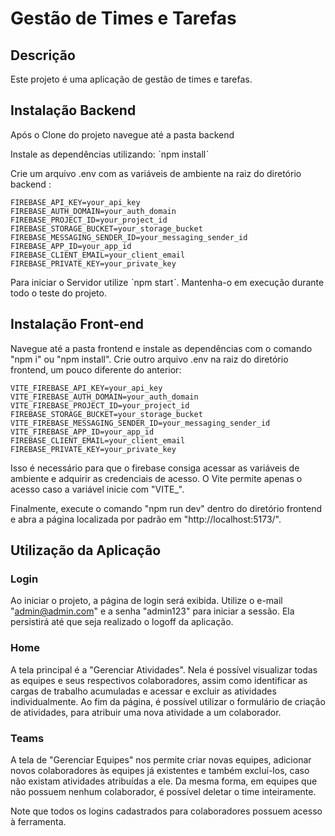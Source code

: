 # Gestão de Times e Tarefas

## Descrição

Este projeto é uma aplicação de gestão de times e tarefas.

## Instalação Backend

Após o Clone do projeto navegue até a pasta backend

Instale as dependências utilizando: ˋnpm installˋ

Crie um arquivo .env com as variáveis de ambiente na raiz do diretório backend :

```
FIREBASE_API_KEY=your_api_key
FIREBASE_AUTH_DOMAIN=your_auth_domain
FIREBASE_PROJECT_ID=your_project_id
FIREBASE_STORAGE_BUCKET=your_storage_bucket
FIREBASE_MESSAGING_SENDER_ID=your_messaging_sender_id
FIREBASE_APP_ID=your_app_id
FIREBASE_CLIENT_EMAIL=your_client_email
FIREBASE_PRIVATE_KEY=your_private_key
```

Para iniciar o Servidor utilize ˋnpm startˋ. Mantenha-o em execução durante todo o teste do projeto.

## Instalação Front-end

Navegue até a pasta frontend e instale as dependências com o comando "npm i" ou "npm install".
Crie outro arquivo .env na raiz do diretório frontend, um pouco diferente do anterior:

```
VITE_FIREBASE_API_KEY=your_api_key
VITE_FIREBASE_AUTH_DOMAIN=your_auth_domain
VITE_FIREBASE_PROJECT_ID=your_project_id
FIREBASE_STORAGE_BUCKET=your_storage_bucket
VITE_FIREBASE_MESSAGING_SENDER_ID=your_messaging_sender_id
VITE_FIREBASE_APP_ID=your_app_id
FIREBASE_CLIENT_EMAIL=your_client_email
FIREBASE_PRIVATE_KEY=your_private_key
```

Isso é necessário para que o firebase consiga acessar as variáveis de ambiente e adquirir as credenciais de acesso. O Vite permite apenas o acesso caso a variável inicie com "VITE_".

Finalmente, execute o comando "npm run dev" dentro do diretório frontend e abra a página localizada por padrão em "http://localhost:5173/".

## Utilização da Aplicação
### Login
Ao iniciar o projeto, a página de login será exibida. Utilize o e-mail "admin@admin.com" e a senha "admin123" para iniciar a sessão. Ela persistirá até que seja realizado o logoff da aplicação.
### Home
A tela principal é a "Gerenciar Atividades". Nela é possível visualizar todas as equipes e seus respectivos colaboradores, assim como identificar as cargas de trabalho acumuladas e acessar e excluir as atividades individualmente. Ao fim da página, é possível utilizar o formulário de criação de atividades, para atribuir uma nova atividade a um colaborador.
### Teams
A tela de "Gerenciar Equipes" nos permite criar novas equipes, adicionar novos colaboradores às equipes já existentes e também excluí-los, caso não existam atividades atribuídas a ele. Da mesma forma, em equipes que não possuem nenhum colaborador, é possível deletar o time inteiramente.

Note que todos os logins cadastrados para colaboradores possuem acesso à ferramenta.


